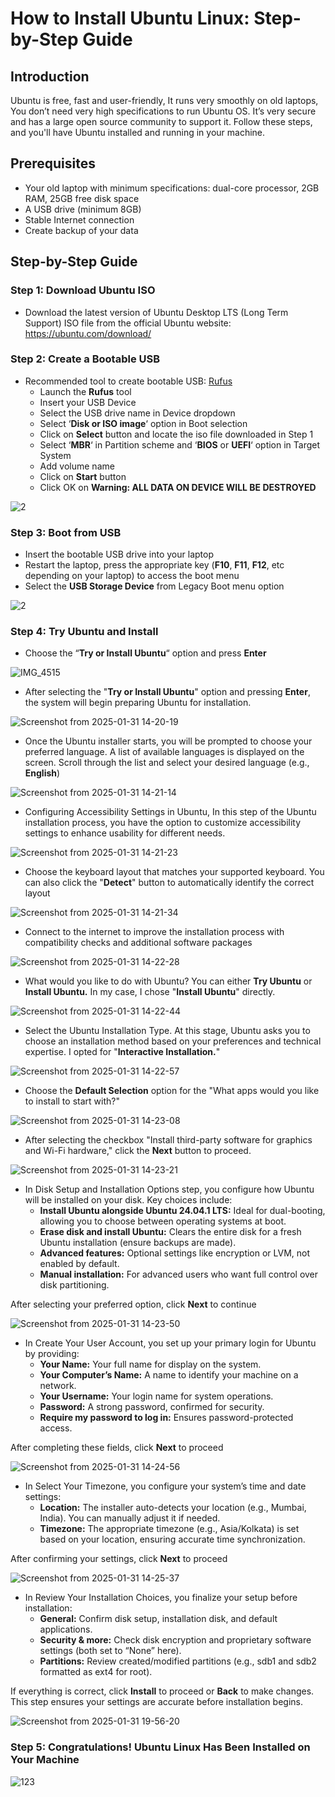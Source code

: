# How to Install Ubuntu Linux: Step-by-Step Guide
## Introduction
Ubuntu is free, fast and user-friendly, It runs very smoothly on old laptops, You don’t need very high specifications to run Ubuntu OS. It’s very secure and has a large open source community to support it.
Follow these steps, and you'll have Ubuntu installed and running in your machine.
## Prerequisites
* Your old laptop with minimum specifications: dual-core processor, 2GB RAM, 25GB free disk space
* A USB drive (minimum 8GB)
* Stable Internet connection
* Create backup of your data
## Step-by-Step Guide
### Step 1: Download Ubuntu ISO
* Download the latest version of Ubuntu Desktop LTS (Long Term Support) ISO file from the official Ubuntu website: https://ubuntu.com/download/
### Step 2: Create a Bootable USB
* Recommended tool to create bootable USB: [Rufus](https://rufus.ie/en)
  *  Launch the **Rufus** tool
  *  Insert your USB Device
  *  Select the USB drive name in Device dropdown
  *  Select ‘**Disk or ISO image**‘ option in Boot selection
  *  Click on **Select** button and locate the iso file downloaded in Step 1
  *  Select ‘**MBR**‘ in Partition scheme and ‘**BIOS** or **UEFI**‘ option in Target System
  *  Add volume name
  *  Click on **Start** button
  *  Click OK on **Warning: ALL DATA ON DEVICE WILL BE DESTROYED**

![2](https://github.com/user-attachments/assets/21fb10b1-18b5-43b9-beb7-1d56f7b38070)

### Step 3: Boot from USB
* Insert the bootable USB drive into your laptop
* Restart the laptop, press the appropriate key (**F10**, **F11**, **F12**, etc depending on your laptop) to access the boot menu
* Select the **USB Storage Device** from Legacy Boot menu option

![2](https://github.com/user-attachments/assets/72543096-a284-493f-96c9-f1b08fcab5e4)

### Step 4: Try Ubuntu and Install
* Choose the “**Try or Install Ubuntu**“ option and press **Enter**

![IMG_4515](https://github.com/user-attachments/assets/6cdfe3e0-a05b-44ff-b784-bba5fa3e7c72)

* After selecting the "**Try or Install Ubuntu**" option and pressing **Enter**, the system will begin preparing Ubuntu for installation.

![Screenshot from 2025-01-31 14-20-19](https://github.com/user-attachments/assets/ad9c1154-c010-4501-a903-c7c9d58c5b7c)

* Once the Ubuntu installer starts, you will be prompted to choose your preferred language. A list of available languages is displayed on the screen. Scroll through the list and select your desired language (e.g., **English**)

![Screenshot from 2025-01-31 14-21-14](https://github.com/user-attachments/assets/d795e6d9-a917-4945-a557-19f2c0852dfa)

* Configuring Accessibility Settings in Ubuntu, In this step of the Ubuntu installation process, you have the option to customize accessibility settings to enhance usability for different needs.

![Screenshot from 2025-01-31 14-21-23](https://github.com/user-attachments/assets/47554da1-5c4b-4ac1-bc45-57669cbc903a)

* Choose the keyboard layout that matches your supported keyboard. You can also click the "**Detect**" button to automatically identify the correct layout

![Screenshot from 2025-01-31 14-21-34](https://github.com/user-attachments/assets/3d29aaa2-6941-451a-b0a9-fc0db9d7ee38)

* Connect to the internet to improve the installation process with compatibility checks and additional software packages

![Screenshot from 2025-01-31 14-22-28](https://github.com/user-attachments/assets/6dd33ab4-a597-4dd7-b543-96ea69a38e3a)

* What would you like to do with Ubuntu? You can either **Try Ubuntu** or **Install Ubuntu.** In my case, I chose "**Install Ubuntu**" directly.

![Screenshot from 2025-01-31 14-22-44](https://github.com/user-attachments/assets/4ad5f030-1b6d-4f2c-9fa3-ad7547f03184)

* Select the Ubuntu Installation Type. At this stage, Ubuntu asks you to choose an installation method based on your preferences and technical expertise. I opted for "**Interactive Installation.**"

![Screenshot from 2025-01-31 14-22-57](https://github.com/user-attachments/assets/35d4bfd7-9f1f-4971-a661-d0738b32008e)

* Choose the **Default Selection** option for the "What apps would you like to install to start with?"

![Screenshot from 2025-01-31 14-23-08](https://github.com/user-attachments/assets/0b69ec37-a488-4e03-a5fb-a95a02018752)

* After selecting the checkbox "Install third-party software for graphics and Wi-Fi hardware," click the **Next** button to proceed.

![Screenshot from 2025-01-31 14-23-21](https://github.com/user-attachments/assets/be0b881a-612b-4da4-9927-ba209ccf423b)

* In Disk Setup and Installation Options step, you configure how Ubuntu will be installed on your disk. Key choices include:
  *  **Install Ubuntu alongside Ubuntu 24.04.1 LTS:** Ideal for dual-booting, allowing you to choose between operating systems at boot.
  *  **Erase disk and install Ubuntu:** Clears the entire disk for a fresh Ubuntu installation (ensure backups are made).
  *  **Advanced features:** Optional settings like encryption or LVM, not enabled by default.
  *  **Manual installation:** For advanced users who want full control over disk partitioning.

After selecting your preferred option, click **Next** to continue

![Screenshot from 2025-01-31 14-23-50](https://github.com/user-attachments/assets/18f223d0-f4fb-49ad-9c63-cdeab7bb0b08)

* In Create Your User Account, you set up your primary login for Ubuntu by providing:
  *  **Your Name:** Your full name for display on the system.
  *  **Your Computer’s Name:** A name to identify your machine on a network.
  *  **Your Username:** Your login name for system operations.
  *  **Password:** A strong password, confirmed for security.
  *  **Require my password to log in:** Ensures password-protected access.
 
After completing these fields, click **Next** to proceed 

![Screenshot from 2025-01-31 14-24-56](https://github.com/user-attachments/assets/9a837705-5258-4a7e-bae8-f08f5ec98b68)

* In Select Your Timezone, you configure your system’s time and date settings:
  *  **Location:** The installer auto-detects your location (e.g., Mumbai, India). You can manually adjust it if needed.
  *  **Timezone:** The appropriate timezone (e.g., Asia/Kolkata) is set based on your location, ensuring accurate time synchronization.

After confirming your settings, click **Next** to proceed

![Screenshot from 2025-01-31 14-25-37](https://github.com/user-attachments/assets/3dcbe642-ec02-461c-80ba-f9bbd910ca34)

* In Review Your Installation Choices, you finalize your setup before installation:
  *  **General:** Confirm disk setup, installation disk, and default applications.
  *  **Security & more:** Check disk encryption and proprietary software settings (both set to “None” here).
  *  **Partitions:** Review created/modified partitions (e.g., sdb1 and sdb2 formatted as ext4 for root). 

If everything is correct, click **Install** to proceed or **Back** to make changes. This step ensures your settings are accurate before installation begins.

![Screenshot from 2025-01-31 19-56-20](https://github.com/user-attachments/assets/7eb1a543-961a-4222-89f3-272f8abab278)

### **Step 5: Congratulations! Ubuntu Linux Has Been Installed on Your Machine**

![123](https://github.com/user-attachments/assets/aeb1b709-7d61-4b24-8ce1-7004b864925b)
